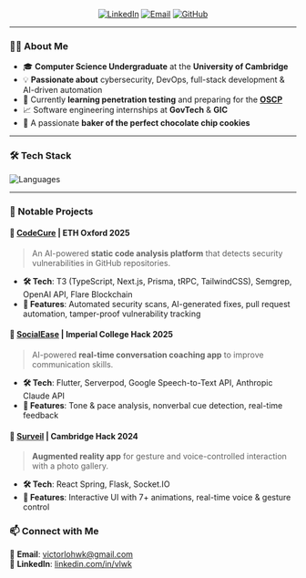 

<p align="center">
  <a href="https://linkedin.com/in/vlwk"><img src="https://img.shields.io/badge/LinkedIn-blue?style=flat&logo=linkedin" alt="LinkedIn"></a>
  <a href="mailto:victorlohwk@gmail.com"><img src="https://img.shields.io/badge/Email-red?style=flat&logo=gmail" alt="Email"></a>
  <a href="https://github.com/vlwk"><img src="https://img.shields.io/github/followers/vlwk?label=Followers&style=social" alt="GitHub"></a>
</p>

---

### 👨‍💻 About Me  
- 🎓 **Computer Science Undergraduate** at the **University of Cambridge**
- 💡 **Passionate about** cybersecurity, DevOps, full-stack development & AI-driven automation  
- 🔐 Currently **learning penetration testing** and preparing for the [**OSCP**](https://www.offsec.com/courses/pen-200/)
- 📈 Software engineering internships at **GovTech** & **GIC**
- 🍪 A passionate **baker of the perfect chocolate chip cookies**  

---

### 🛠️ Tech Stack  
![Languages](https://skillicons.dev/icons?i=typescript,python,c,cpp,nextjs,react,nodejs,django,aws,gcp,terraform,kubernetes,docker,pytorch,flask)

---

### 🚀 Notable Projects  

#### **🔹 [CodeCure](https://github.com/zeyu2001/codecure) | ETH Oxford 2025**  
> An AI-powered **static code analysis platform** that detects security vulnerabilities in GitHub repositories.  
- **🛠️ Tech**: T3 (TypeScript, Next.js, Prisma, tRPC, TailwindCSS), Semgrep, OpenAI API, Flare Blockchain  
- **🔗 Features**: Automated security scans, AI-generated fixes, pull request automation, tamper-proof vulnerability tracking  

#### **🔹 [SocialEase](https://devpost.com/software/socialease-8gybm6) | Imperial College Hack 2025**  
> AI-powered **real-time conversation coaching app** to improve communication skills.  
- **🛠️ Tech**: Flutter, Serverpod, Google Speech-to-Text API, Anthropic Claude API  
- **🔗 Features**: Tone & pace analysis, nonverbal cue detection, real-time feedback  

#### **🔹 [Surveil](https://devpost.com/software/s-u-r-v-e-i-l) | Cambridge Hack 2024**  
> **Augmented reality app** for gesture and voice-controlled interaction with a photo gallery.  
- **🛠️ Tech**: React Spring, Flask, Socket.IO  
- **🔗 Features**: Interactive UI with 7+ animations, real-time voice & gesture control  


### 📫 Connect with Me  
📧 **Email**: [victorlohwk@gmail.com](mailto:victorlohwk@gmail.com)  
💼 **LinkedIn**: [linkedin.com/in/vlwk](https://linkedin.com/in/vlwk)  
